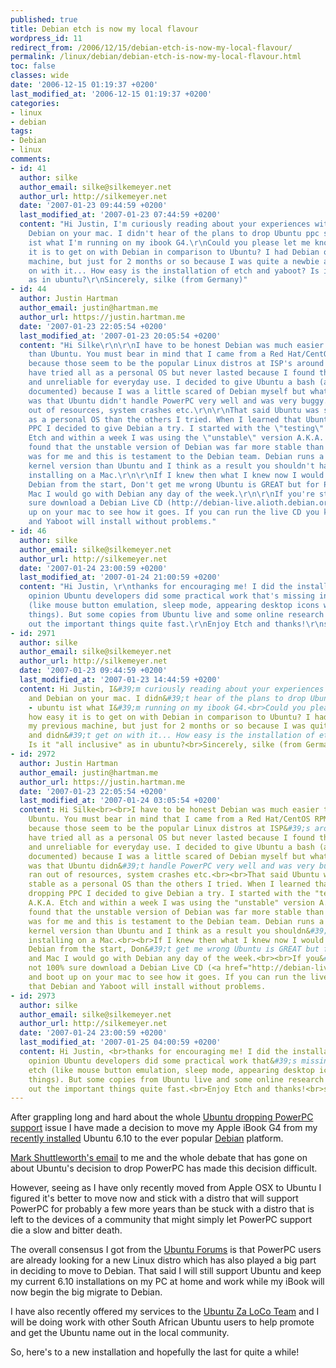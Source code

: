 ```yaml
---
published: true
title: Debian etch is now my local flavour
wordpress_id: 11
redirect_from: /2006/12/15/debian-etch-is-now-my-local-flavour/
permalink: /linux/debian/debian-etch-is-now-my-local-flavour.html
toc: false
classes: wide
date: '2006-12-15 01:19:37 +0200'
last_modified_at: '2006-12-15 01:19:37 +0200'
categories:
- linux
- debian
tags:
- Debian
- linux
comments:
- id: 41
  author: silke
  author_email: silke@silkemeyer.net
  author_url: http://silkemeyer.net
  date: '2007-01-23 09:44:59 +0200'
  last_modified_at: '2007-01-23 07:44:59 +0200'
  content: "Hi Justin, I'm curiously reading about your experiences with Ubuntu and
    Debian on your mac. I didn't hear of the plans to drop Ubuntu ppc support - ubuntu
    ist what I'm running on my ibook G4.\r\nCould you please let me know how easy
    it is to get on with Debian in comparison to Ubuntu? I had Debian on my previous
    machine, but just for 2 months or so because I was quite a newbie and didn't get
    on with it... How easy is the installation of etch and yaboot? Is it \"all inclusive\"
    as in ubuntu?\r\nSincerely, silke (from Germany)"
- id: 44
  author: Justin Hartman
  author_email: justin@hartman.me
  author_url: https://justin.hartman.me
  date: '2007-01-23 22:05:54 +0200'
  last_modified_at: '2007-01-23 20:05:54 +0200'
  content: "Hi Silke\r\n\r\nI have to be honest Debian was much easier to install
    than Ubuntu. You must bear in mind that I came from a Red Hat/CentOS RPM background
    because those seem to be the popular Linux distros at ISP's around the world.\r\n\r\nI
    have tried all as a personal OS but never lasted because I found them too unstable
    and unreliable for everyday use. I decided to give Ubuntu a bash (as has been
    documented) because I was a little scared of Debian myself but what I did find
    was that Ubuntu didn't handle PowerPC very well and was very buggy. I often ran
    out of resources, system crashes etc.\r\n\r\nThat said Ubuntu was still more stable
    as a personal OS than the others I tried. When I learned that Ubuntu were dropping
    PPC I decided to give Debian a try. I started with the \"testing\" version A.K.A.
    Etch and within a week I was using the \"unstable\" version A.K.A. Sid.\r\n\r\nI
    found that the unstable version of Debian was far more stable than Ubuntu ever
    was for me and this is testament to the Debian team. Debian runs a much newer
    kernel version than Ubuntu and I think as a result you shouldn't have a problem
    installing on a Mac.\r\n\r\nIf I knew then what I knew now I would have gone with
    Debian from the start, Don't get me wrong Ubuntu is GREAT but for PowerPC and
    Mac I would go with Debian any day of the week.\r\n\r\nIf you're still not 100%
    sure download a Debian Live CD (http://debian-live.alioth.debian.org/) and boot
    up on your mac to see how it goes. If you can run the live CD you know that Debian
    and Yaboot will install without problems."
- id: 46
  author: silke
  author_email: silke@silkemeyer.net
  author_url: http://silkemeyer.net
  date: '2007-01-24 23:00:59 +0200'
  last_modified_at: '2007-01-24 21:00:59 +0200'
  content: "Hi Justin, \r\nthanks for encouraging me! I did the installation! In my
    opinion Ubuntu developers did some practical work that's missing in Debian etch
    (like mouse button emulation, sleep mode, appearing desktop icons when mounting
    things). But some copies from Ubuntu live and some online research made me figure
    out the important things quite fast.\r\nEnjoy Etch and thanks!\r\nsilke"
- id: 2971
  author: silke
  author_email: silke@silkemeyer.net
  author_url: http://silkemeyer.net
  date: '2007-01-23 09:44:59 +0200'
  last_modified_at: '2007-01-23 14:44:59 +0200'
  content: Hi Justin, I&#39;m curiously reading about your experiences with Ubuntu
    and Debian on your mac. I didn&#39;t hear of the plans to drop Ubuntu ppc support
    - ubuntu ist what I&#39;m running on my ibook G4.<br>Could you please let me know
    how easy it is to get on with Debian in comparison to Ubuntu? I had Debian on
    my previous machine, but just for 2 months or so because I was quite a newbie
    and didn&#39;t get on with it... How easy is the installation of etch and yaboot?
    Is it "all inclusive" as in ubuntu?<br>Sincerely, silke (from Germany)
- id: 2972
  author: Justin Hartman
  author_email: justin@hartman.me
  author_url: https://justin.hartman.me
  date: '2007-01-23 22:05:54 +0200'
  last_modified_at: '2007-01-24 03:05:54 +0200'
  content: Hi Silke<br><br>I have to be honest Debian was much easier to install than
    Ubuntu. You must bear in mind that I came from a Red Hat/CentOS RPM background
    because those seem to be the popular Linux distros at ISP&#39;s around the world.<br><br>I
    have tried all as a personal OS but never lasted because I found them too unstable
    and unreliable for everyday use. I decided to give Ubuntu a bash (as has been
    documented) because I was a little scared of Debian myself but what I did find
    was that Ubuntu didn&#39;t handle PowerPC very well and was very buggy. I often
    ran out of resources, system crashes etc.<br><br>That said Ubuntu was still more
    stable as a personal OS than the others I tried. When I learned that Ubuntu were
    dropping PPC I decided to give Debian a try. I started with the "testing" version
    A.K.A. Etch and within a week I was using the "unstable" version A.K.A. Sid.<br><br>I
    found that the unstable version of Debian was far more stable than Ubuntu ever
    was for me and this is testament to the Debian team. Debian runs a much newer
    kernel version than Ubuntu and I think as a result you shouldn&#39;t have a problem
    installing on a Mac.<br><br>If I knew then what I knew now I would have gone with
    Debian from the start, Don&#39;t get me wrong Ubuntu is GREAT but for PowerPC
    and Mac I would go with Debian any day of the week.<br><br>If you&#39;re still
    not 100% sure download a Debian Live CD (<a href="http://debian-live.alioth.debian.org/">http://debian-live.alioth.debian.org/</a>)
    and boot up on your mac to see how it goes. If you can run the live CD you know
    that Debian and Yaboot will install without problems.
- id: 2973
  author: silke
  author_email: silke@silkemeyer.net
  author_url: http://silkemeyer.net
  date: '2007-01-24 23:00:59 +0200'
  last_modified_at: '2007-01-25 04:00:59 +0200'
  content: Hi Justin, <br>thanks for encouraging me! I did the installation! In my
    opinion Ubuntu developers did some practical work that&#39;s missing in Debian
    etch (like mouse button emulation, sleep mode, appearing desktop icons when mounting
    things). But some copies from Ubuntu live and some online research made me figure
    out the important things quite fast.<br>Enjoy Etch and thanks!<br>silke
---
```

After grappling long and hard about the whole <a href="/2006/12/05/power-pc-canned-by-ubuntu/">Ubuntu dropping PowerPC support</a> issue I have made a decision to move my Apple iBook G4 from my <a href="/2006/11/20/ibook-g4-now-sporting-ubuntu-edgy-eft/">recently installed</a> Ubuntu 6.10 to the ever popular <a href="http://www.debian.com">Debian</a> platform.

<a href="/2006/12/07/mark-shuttleworth-puts-me-in-my-place/">Mark Shuttleworth's email</a> to me and the whole debate that has gone on about Ubuntu's decision to drop PowerPC has made this decision difficult. 

However, seeing as I have only recently moved from Apple OSX to Ubuntu I figured it's better to move now and stick with a distro that will support PowerPC for probably a few more years than be stuck with a distro that is left to the devices of a community that might simply let PowerPC support die a slow and bitter death.

The overall consensus I got from the <a href="http://www.ubuntuforums.org/">Ubuntu Forums</a> is that PowerPC users are already looking for a new Linux distro which has also played a big part in deciding to move to Debian. That said I will still support Ubuntu and keep my current 6.10 installations on my PC at home and work while my iBook will now begin the big migrate to Debian.

I have also recently offered my services to the <a href="http://www.ubuntu-za.org/">Ubuntu Za LoCo Team</a> and I will be doing work with other South African Ubuntu users to help promote and get the Ubuntu name out in the local community.

So, here's to a new installation and hopefully the last for quite a while!

[ppc-support]: /linux/ubuntu/power-pc-canned-by-ubuntu.html
[shuttleworth]: /linux/ubuntu/mark-shuttleworth-puts-me-in-my-place.html
